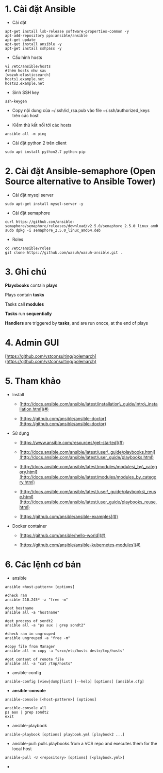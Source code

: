 # 1. Cài đặt Ansible

* Cài đặt

```
apt-get install lsb-release software-properties-common -y
apt-add-repository ppa:ansible/ansible
apt-get update
apt-get install ansible -y
apt-get install sshpass -y
```

* Cấu hình hosts

```
vi /etc/ansible/hosts
#thêm hosts như sau
[wazuh-elasticsearch]
hosts1.example.net
hosts2.example.net
```

* Sinh SSH key

```
ssh-keygen
```

* Copy nội dung của ~/.ssh/id\_rsa.pub  vào file ~/.ssh/authorized\_keys trên các host

* Kiểm thử kết nối tới các hosts

```
ansible all -m ping
```

* Cài đặt python 2 trên client

```
sudo apt install python2.7 python-pip
```

# 2. Cài đặt Ansible-semaphore \(Open Source alternative to Ansible Tower\)

* Cài đặt mysql server

```
sudo apt-get install mysql-server -y
```

* Cài đặt semaphore

```
curl https://github.com/ansible-semaphore/semaphore/releases/download/v2.5.0/semaphore_2.5.0_linux_amd64.deb
sudo dpkg -i semaphore_2.5.0_linux_amd64.deb
```

* Roles

```
cd /etc/ansible/roles
git clone https://github.com/wazuh/wazuh-ansible.git .
```

# 3. Ghi chú

**Playsbooks** contain **plays**

Plays contain **tasks**

Tasks call **modules**

**Tasks** run **sequentially**

**Handlers** are triggered by **tasks**, and are run oncce, at the end of plays

# 4. Admin GUI

[https://github.com/vstconsulting/polemarch](https://github.com/vstconsulting/polemarch)

# 5. Tham khảo

* Install

  * [http://docs.ansible.com/ansible/latest/installation\_guide/intro\_installation.html](#)

  * [https://github.com/ansible/ansible-doctor](https://github.com/ansible/ansible-doctor)

* Sử dụng

  * [https://www.ansible.com/resources/get-started](#)

  * [http://docs.ansible.com/ansible/latest/user\_guide/playbooks.html](http://docs.ansible.com/ansible/latest/user_guide/playbooks.html)

  * [http://docs.ansible.com/ansible/latest/modules/modules\_by\_category.html](http://docs.ansible.com/ansible/latest/modules/modules_by_category.html)

  * [http://docs.ansible.com/ansible/latest/user\_guide/playbooks\_reuse.html](http://docs.ansible.com/ansible/latest/user_guide/playbooks_reuse.html)

  * [https://github.com/ansible/ansible-examples](#)

* Docker container

  * [https://github.com/ansible/hello-world](#)

  * [https://github.com/ansible/ansible-kubernetes-modules](#)

# 6. Các lệnh cơ bản

* ansible

```
ansible <host-pattern> [options]

#check ram
ansible 210.245* -a "free -m"

#get hostname
ansible all -a "hostname"

#get process of sondt2
ansible all -a "ps aux | grep sondt2"

#check ram in ungrouped
ansible ungrouped -a "free -m"

#copy file from Manager
ansible all -m copy -a "src=/etc/hosts dest=/tmp/hosts"

#get content of remote file
ansible all -a "cat /tmp/hosts"
```

* ansible-config

```
ansible-config [view|dump|list] [--help] [options] [ansible.cfg]
```

* **ansible-console**

```
ansible-console [<host-pattern>] [options]

ansible-console all
ps aux | grep sondt2
exit
```

* ansible-playbook

```
ansible-playbook [options] playbook.yml [playbook2 ...]
```

* ansible-pull: pulls playbooks from a VCS repo and executes them for the local host

```
ansible-pull -U <repository> [options] [<playbook.yml>]
```

* 


